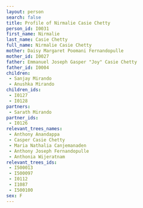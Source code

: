 ```yaml
---
layout: person
search: false
title: Profile of Nirmalie Casie Chetty
person_id: I0031
first_name: Nirmalie
last_name: Casie Chetty
full_name: Nirmalie Casie Chetty
mother: Daisy Margaret Poomani Fernandopulle
mother_id: I0027
father: Emmanuel Joseph Gasper "Joy" Casie Chetty
father_id: I0004
children:
 - Sanjay Mirando
 - Anushka Mirando
children_ids:
 - I0127
 - I0128
partners:
 - Sarath Mirando
partner_ids:
 - I0126
relevant_trees_names:
 - Anthony Anandappa
 - Casper Casie Chetty
 - Maria Nathalia Canjemanaden
 - Anthony Joseph Fernandopulle
 - Anthonia Wijeratnam
relevant_trees_ids:
 - I500013
 - I500097
 - I0112
 - I1087
 - I500100
sex: F
---
```


